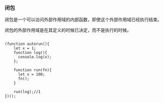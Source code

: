 ### 闭包

闭包是一个可以访问外部作用域的内部函数，即使这个外部作用域已经执行结束。

闭包的外部作用域是在其定义的时候已决定，而不是执行的时候。

```

(function autorun(){
    let x = 1;
    function log(){
      console.log(x);
    };
    
    function run(fn){
      let x = 100;
      fn();
    }
    
    run(log);//1
})();

```



